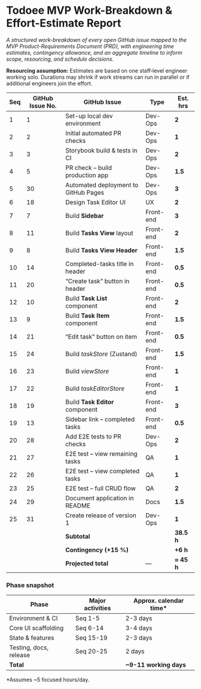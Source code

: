 # Todoee MVP Work-Breakdown & Effort-Estimate Report

*A structured work-breakdown of every open GitHub issue mapped to the MVP Product-Requirements Document (PRD), with engineering time estimates, contingency allowance, and an aggregate timeline to inform scope, resourcing, and schedule decisions.*

**Resourcing assumption:** Estimates are based on one staff‑level engineer working solo. Durations may shrink if work streams can run in parallel or if additional engineers join the effort.

| Seq |  GitHub Issue No. | GitHub Issue | Type | Est. hrs |
|---|---|---|---|---|
| 1 | 1 | Set-up local dev environment | Dev-Ops | **2** |
| 2 | 2 | Initial automated PR checks | Dev-Ops | **1** |
| 3 | 3 | Storybook build & tests in CI | Dev-Ops | **2** |
| 4 | 5 | PR check – build production app | Dev-Ops | **1.5** |
| 5 | 30 | Automated deployment to GitHub Pages | Dev-Ops | **3** |
| 6 | 18 | Design Task Editor UI | UX | **2** |
| 7 | 7 | Build **Sidebar** | Front-end | **3** |
| 8 | 11 | Build **Tasks View** layout | Front-end | **2** |
| 9 | 8 | Build **Tasks View Header** | Front-end | **1.5** |
| 10 | 14 | Completed-tasks title in header | Front-end | **0.5** |
| 11 | 20 | “Create task” button in header | Front-end | **0.5** |
| 12 | 10 | Build **Task List** component | Front-end | **2** |
| 13 | 9 | Build **Task Item** component | Front-end | **1.5** |
| 14 | 21 | “Edit task” button on item | Front-end | **0.5** |
| 15 | 24 | Build *taskStore* (Zustand) | Front-end | **1.5** |
| 16 | 23 | Build *viewStore* | Front-end | **1** |
| 17 | 22 | Build *taskEditorStore* | Front-end | **1** |
| 18 | 19 | Build **Task Editor** component | Front-end | **3** |
| 19 | 13 | Sidebar link – completed tasks | Front-end | **0.5** |
| 20 | 28 | Add E2E tests to PR checks | Dev-Ops | **2** |
| 21 | 27 | E2E test – view remaining tasks | QA | **1** |
| 22 | 26 | E2E test – view completed tasks | QA | **1** |
| 23 | 25 | E2E test – full CRUD flow | QA | **2** |
| 24 | 29 | Document application in README | Docs | **1.5** |
| 25 | 31 | Create release of version 1 | Dev-Ops | **1** |
|   |   | **Subtotal** |   | **38.5 h** |
|   |   | **Contingency (+15 %)** |   | **+6 h** |
|   |   | **Projected total** | — | **≈ 45 h** |

### Phase snapshot

| Phase | Major activities | Approx. calendar time\* |
|-------|------------------|-------------------------|
| Environment & CI | Seq 1-5 | 2-3 days |
| Core UI scaffolding | Seq 6-14 | 3-4 days |
| State & features | Seq 15-19 | 2-3 days |
| Testing, docs, release | Seq 20-25 | 2 days |
| **Total** |   | **~9-11 working days** |

\*Assumes ~5 focused hours/day.
